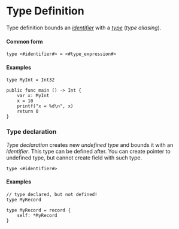 
# Type Definition

Type definition bounds an [*identifier*](../identifier.md) with a [*type*](../type/README.md) (*type aliasing*).

#### Common form
```
type <#identifier#> = <#type_expression#>
```


#### Examples

```zig
type MyInt = Int32

public func main () -> Int {
	var x: MyInt
	x = 10
	printf("x = %d\n", x)
	return 0
}
```


### Type declaration
*Type declaration* creates new *undefined type* and bounds it with an *identifier*. This type can be defined after. You can create pointer to
undefined type, but cannot create field with such type.
```
type <#identifier#>
```

#### Examples

```zig
// type declared, but not defined!
type MyRecord

type MyRecord = record {
	self: *MyRecord
}
```



